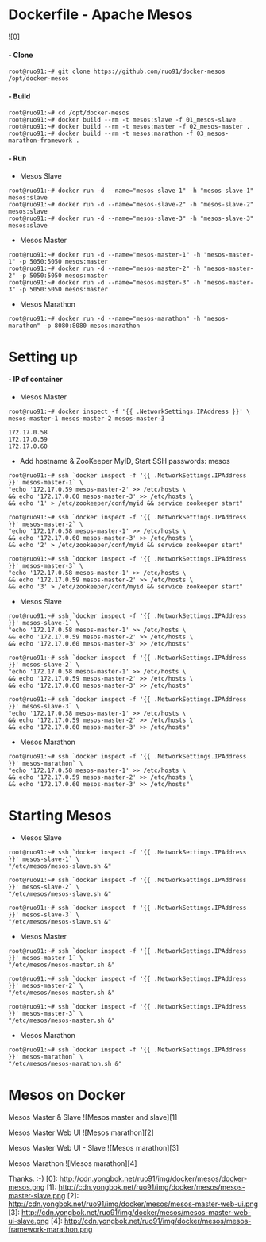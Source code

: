 Dockerfile - Apache Mesos
==========================
![0]
#### - Clone
```
root@ruo91:~# git clone https://github.com/ruo91/docker-mesos /opt/docker-mesos
```
#### - Build
```
root@ruo91:~# cd /opt/docker-mesos
root@ruo91:~# docker build --rm -t mesos:slave -f 01_mesos-slave .
root@ruo91:~# docker build --rm -t mesos:master -f 02_mesos-master .
root@ruo91:~# docker build --rm -t mesos:marathon -f 03_mesos-marathon-framework .
```
#### - Run
- Mesos Slave
```
root@ruo91:~# docker run -d --name="mesos-slave-1" -h "mesos-slave-1" mesos:slave
root@ruo91:~# docker run -d --name="mesos-slave-2" -h "mesos-slave-2" mesos:slave
root@ruo91:~# docker run -d --name="mesos-slave-3" -h "mesos-slave-3" mesos:slave
```

- Mesos Master
```
root@ruo91:~# docker run -d --name="mesos-master-1" -h "mesos-master-1" -p 5050:5050 mesos:master
root@ruo91:~# docker run -d --name="mesos-master-2" -h "mesos-master-2" -p 5050:5050 mesos:master
root@ruo91:~# docker run -d --name="mesos-master-3" -h "mesos-master-3" -p 5050:5050 mesos:master
```

- Mesos Marathon
```
root@ruo91:~# docker run -d --name="mesos-marathon" -h "mesos-marathon" -p 8080:8080 mesos:marathon
```

Setting up
==========
#### - IP of container
- Mesos Master
```
root@ruo91:~# docker inspect -f '{{ .NetworkSettings.IPAddress }}' \
mesos-master-1 mesos-master-2 mesos-master-3
```
```
172.17.0.58
172.17.0.59
172.17.0.60
```
 - Add hostname & ZooKeeper MyID, Start
 SSH passwords: mesos
```
root@ruo91:~# ssh `docker inspect -f '{{ .NetworkSettings.IPAddress }}' mesos-master-1` \
"echo '172.17.0.59 mesos-master-2' >> /etc/hosts \
&& echo '172.17.0.60 mesos-master-3' >> /etc/hosts \
&& echo '1' > /etc/zookeeper/conf/myid && service zookeeper start"
```
```
root@ruo91:~# ssh `docker inspect -f '{{ .NetworkSettings.IPAddress }}' mesos-master-2` \
"echo '172.17.0.58 mesos-master-1' >> /etc/hosts \
&& echo '172.17.0.60 mesos-master-3' >> /etc/hosts \
&& echo '2' > /etc/zookeeper/conf/myid && service zookeeper start"
```
```
root@ruo91:~# ssh `docker inspect -f '{{ .NetworkSettings.IPAddress }}' mesos-master-3` \
"echo '172.17.0.58 mesos-master-1' >> /etc/hosts \
&& echo '172.17.0.59 mesos-master-2' >> /etc/hosts \
&& echo '3' > /etc/zookeeper/conf/myid && service zookeeper start"
```

- Mesos Slave
```
root@ruo91:~# ssh `docker inspect -f '{{ .NetworkSettings.IPAddress }}' mesos-slave-1` \
"echo '172.17.0.58 mesos-master-1' >> /etc/hosts \
&& echo '172.17.0.59 mesos-master-2' >> /etc/hosts \
&& echo '172.17.0.60 mesos-master-3' >> /etc/hosts"
```
```
root@ruo91:~# ssh `docker inspect -f '{{ .NetworkSettings.IPAddress }}' mesos-slave-2` \
"echo '172.17.0.58 mesos-master-1' >> /etc/hosts \
&& echo '172.17.0.59 mesos-master-2' >> /etc/hosts \
&& echo '172.17.0.60 mesos-master-3' >> /etc/hosts"
```
```
root@ruo91:~# ssh `docker inspect -f '{{ .NetworkSettings.IPAddress }}' mesos-slave-3` \
"echo '172.17.0.58 mesos-master-1' >> /etc/hosts \
&& echo '172.17.0.59 mesos-master-2' >> /etc/hosts \
&& echo '172.17.0.60 mesos-master-3' >> /etc/hosts"
```

- Mesos Marathon
```
root@ruo91:~# ssh `docker inspect -f '{{ .NetworkSettings.IPAddress }}' mesos-marathon` \
"echo '172.17.0.58 mesos-master-1' >> /etc/hosts \
&& echo '172.17.0.59 mesos-master-2' >> /etc/hosts \
&& echo '172.17.0.60 mesos-master-3' >> /etc/hosts"
```

Starting Mesos
==============
- Mesos Slave
```
root@ruo91:~# ssh `docker inspect -f '{{ .NetworkSettings.IPAddress }}' mesos-slave-1` \
"/etc/mesos/mesos-slave.sh &"
```
```
root@ruo91:~# ssh `docker inspect -f '{{ .NetworkSettings.IPAddress }}' mesos-slave-2` \
"/etc/mesos/mesos-slave.sh &"
```
```
root@ruo91:~# ssh `docker inspect -f '{{ .NetworkSettings.IPAddress }}' mesos-slave-3` \
"/etc/mesos/mesos-slave.sh &"
```

- Mesos Master
```
root@ruo91:~# ssh `docker inspect -f '{{ .NetworkSettings.IPAddress }}' mesos-master-1` \
"/etc/mesos/mesos-master.sh &"
```
```
root@ruo91:~# ssh `docker inspect -f '{{ .NetworkSettings.IPAddress }}' mesos-master-2` \
"/etc/mesos/mesos-master.sh &"
```
```
root@ruo91:~# ssh `docker inspect -f '{{ .NetworkSettings.IPAddress }}' mesos-master-3` \
"/etc/mesos/mesos-master.sh &"
```

- Mesos Marathon
```
root@ruo91:~# ssh `docker inspect -f '{{ .NetworkSettings.IPAddress }}' mesos-marathon` \
"/etc/mesos/mesos-marathon.sh &"
```

Mesos on Docker
=================
Mesos Master & Slave
![Mesos master and slave][1]

Mesos Master Web UI
![Mesos marathon][2]

Mesos Master Web UI - Slave
![Mesos marathon][3]

Mesos Marathon
![Mesos marathon][4]

Thanks. :-)
[0]: http://cdn.yongbok.net/ruo91/img/docker/mesos/docker-mesos.png
[1]: http://cdn.yongbok.net/ruo91/img/docker/mesos/mesos-master-slave.png
[2]: http://cdn.yongbok.net/ruo91/img/docker/mesos/mesos-master-web-ui.png
[3]: http://cdn.yongbok.net/ruo91/img/docker/mesos/mesos-master-web-ui-slave.png
[4]: http://cdn.yongbok.net/ruo91/img/docker/mesos/mesos-framework-marathon.png
